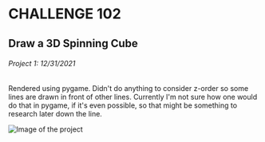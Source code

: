 # CHALLENGE 102
## Draw a 3D Spinning Cube
###### Project 1: 12/31/2021

Rendered using pygame.
Didn't do anything to consider z-order so some lines are drawn in front of other lines. Currently I'm not sure how one would do that in pygame, if it's even possible, so that might be something to research later down the line.

![Image of the project](/cubeImage.png)